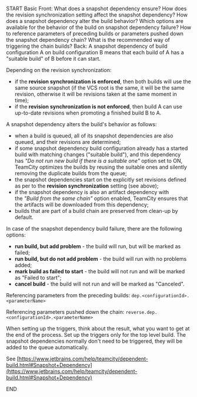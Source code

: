 START
Basic
Front: What does a snapshot dependency ensure? How does the revision synchronization setting affect the snapshot dependency? How does a snapshot dependency alter the build behavior? Which options are available for the behavior of the build on snapshot dependency failure? How to reference parameters of preceding builds or parameters pushed down the snapshot dependency chain? What is the recommended way of triggering the chain builds?
Back: 
A snapshot dependency of build configuration A on build configuration B means that each build of A has a "suitable build" of B before it can start.   
  
Depending on the revision synchronization:  

- if the **revision synchronization is enforced**, then both builds will use the same source snapshot (if the VCS root is the same, it will be the same revision, otherwise it will be revisions taken at the same moment in time);
- if the **revision synchronization is not enforced**, then build A can use up-to-date revisions when promoting a finished build B to A.

A snapshot dependency alters the build's behavior as follows:  

- when a build is queued, all of its snapshot dependencies are also queued, and their revisions are determined;
- if some snapshot dependency build configuration already has a started build with matching changes ("suitable build"), and this dependency has _"Do not run new build if there is a suitable one"_ option set to ON, TeamCity optimizes the builds by reusing the suitable ones and silently removing the duplicate builds from the queue;
- the snapshot dependencies start on the explicitly set revisions defined as per to the **revision synchronization** setting (see above);
- if the snapshot dependency is also an artifact dependency with the _"Build from the same chain"_ option enabled, TeamCity ensures that the artifacts will be downloaded from this dependency;
- builds that are part of a build chain are preserved from clean-up by default.

In case of the snapshot dependency build failure, there are the following options:  

- **run build, but add problem** - the build will run, but will be marked as failed;
- **run build, but do not add problem** - the build will run with no problems added;
- **mark build as failed to start** - the build will not run and will be marked as "Failed to start";
- **cancel build** - the build will not run and will be marked as "Canceled".

Referencing parameters from the preceding builds: `dep.<configurationId>.<parameterName>`

Referencing parameters pushed down the chain: `reverse.dep.<configurationId>.<parameterName>`

When setting up the triggers, think about the result, what you want to get at the end of the process. Set up the triggers only for the top level build. The snapshot dependencies normally don't need to be triggered, they will be added to the queue automatically.

See [https://www.jetbrains.com/help/teamcity/dependent-build.html#Snapshot+Dependency](https://www.jetbrains.com/help/teamcity/dependent-build.html#Snapshot+Dependency)
<!--ID: 1745135900084-->
END
